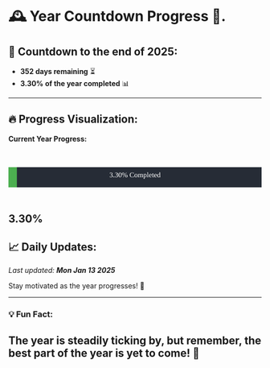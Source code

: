 
# &#x1F570; **Year Countdown Progress** &#x1F389;.

## &#x1F4C5; Countdown to the end of 2025:
- **352 days remaining** &#x23F3;
- **3.30% of the year completed** &#x1F4CA;

---

## &#x1F525; **Progress Visualization**:

**Current Year Progress:**

<br><br>
![Progress Bar](https://raw.githubusercontent.com/dayanidigv/year-countdown-progress/main/progress-bar.svg)
<br><br>

**3.30%**
---

## &#x1F4C8; **Daily Updates**:

_Last updated: **Mon Jan 13 2025**_

Stay motivated as the year progresses! &#x1F680;

--- 

### &#x1F4A1; **Fun Fact:**
The year is steadily ticking by, but remember, the best part of the year is yet to come! &#x1F31F;
---
